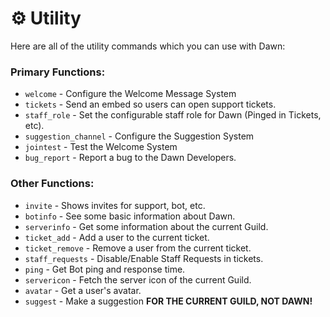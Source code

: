 # ⚙ Utility

Here are all of the utility commands which you can use with Dawn:

### **Primary Functions:**

* `welcome` - Configure the Welcome Message System
* `tickets` - Send an embed so users can open support tickets.
* `staff_role` - Set the configurable staff role for Dawn (Pinged in Tickets, etc).
* `suggestion_channel` - Configure the Suggestion System
* `jointest` - Test the Welcome System
* `bug_report` - Report a bug to the Dawn Developers.

### Other Functions:

* `invite` - Shows invites for support, bot, etc.
* `botinfo` - See some basic information about Dawn.
* `serverinfo` - Get some information about the current Guild.
* `ticket_add` - Add a user to the current ticket.
* `ticket_remove` - Remove a user from the current ticket.
* `staff_requests` - Disable/Enable Staff Requests in tickets.
* `ping` - Get Bot ping and response time.
* `servericon` - Fetch the server icon of the current Guild.
* `avatar` - Get a user's avatar.
* `suggest` - Make a suggestion **FOR THE CURRENT GUILD, NOT DAWN!**

